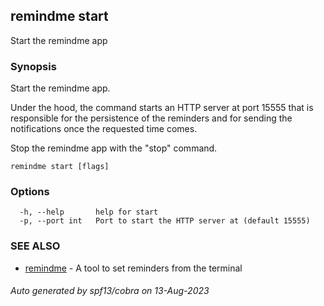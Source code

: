 ## remindme start

Start the remindme app

### Synopsis

Start the remindme app.

Under the hood, the command starts an HTTP server at port 15555
that is responsible for the persistence of the reminders and 
for sending the notifications once the requested time comes.

Stop the remindme app with the "stop" command.

```
remindme start [flags]
```

### Options

```
  -h, --help       help for start
  -p, --port int   Port to start the HTTP server at (default 15555)
```

### SEE ALSO

* [remindme](remindme.md)	 - A tool to set reminders from the terminal

###### Auto generated by spf13/cobra on 13-Aug-2023
